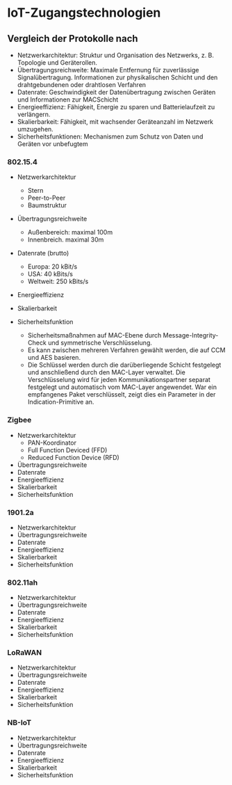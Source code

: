 # IoT-Zugangstechnologien

## Vergleich der Protokolle nach
+ Netzwerkarchitektur: Struktur und Organisation des Netzwerks, z. B. Topologie und Geräterollen.
+ Übertragungsreichweite: Maximale Entfernung für zuverlässige Signalübertragung. Informationen
zur physikalischen Schicht und den drahtgebundenen oder drahtlosen Verfahren
+ Datenrate: Geschwindigkeit der Datenübertragung zwischen Geräten und Informationen zur MACSchicht
+ Energieeffizienz: Fähigkeit, Energie zu sparen und Batterielaufzeit zu verlängern.
+ Skalierbarkeit: Fähigkeit, mit wachsender Geräteanzahl im Netzwerk umzugehen.
+ Sicherheitsfunktionen: Mechanismen zum Schutz von Daten und Geräten vor unbefugtem

### 802.15.4
+ Netzwerkarchitektur
    + Stern
    + Peer-to-Peer
    + Baumstruktur

+ Übertragungsreichweite
    + Außenbereich: maximal 100m
    + Innenbreich. maximal 30m

+ Datenrate (brutto)
    + Europa: 20 kBit/s
    + USA: 40 kBits/s
    + Weltweit: 250 kBits/s

+ Energieeffizienz

+ Skalierbarkeit

+ Sicherheitsfunktion
    + Sicherheitsmaßnahmen auf MAC-Ebene durch Message-Integrity-Check und symmetrische Verschlüsselung. 
    + Es kann zwischen mehreren Verfahren gewählt werden, die auf CCM und AES basieren. 
    + Die Schlüssel werden durch die darüberliegende Schicht festgelegt und anschließend durch den MAC-Layer verwaltet. Die Verschlüsselung wird für jeden Kommunikationspartner separat festgelegt und automatisch vom MAC-Layer angewendet. War ein empfangenes Paket verschlüsselt, zeigt dies ein Parameter in der Indication-Primitive an.

### Zigbee
+ Netzwerkarchitektur
    + PAN-Koordinator
    + Full Function Deviced (FFD)
    + Reduced Function Device (RFD)
+ Übertragungsreichweite
+ Datenrate
+ Energieeffizienz
+ Skalierbarkeit
+ Sicherheitsfunktion

### 1901.2a
+ Netzwerkarchitektur
+ Übertragungsreichweite
+ Datenrate
+ Energieeffizienz
+ Skalierbarkeit
+ Sicherheitsfunktion

### 802.11ah
+ Netzwerkarchitektur
+ Übertragungsreichweite
+ Datenrate
+ Energieeffizienz
+ Skalierbarkeit
+ Sicherheitsfunktion

### LoRaWAN
+ Netzwerkarchitektur
+ Übertragungsreichweite
+ Datenrate
+ Energieeffizienz
+ Skalierbarkeit
+ Sicherheitsfunktion

### NB-IoT
+ Netzwerkarchitektur
+ Übertragungsreichweite
+ Datenrate
+ Energieeffizienz
+ Skalierbarkeit
+ Sicherheitsfunktion